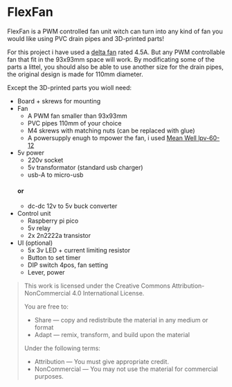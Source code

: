 # FlexFan
FlexFan is a PWM controlled fan unit witch can turn into any kind of fan you would like using PVC drain pipes and 3D-printed parts!

For this project i have used a [delta fan](https://www.delta-fan.com/pfr0912xhe-sp00.html) rated 4.5A. But any PWM controllable fan that fit in the 93x93mm space will work. By modificating some of the parts a littel, you should also be able to use another size for the drain pipes, the original design is made for 110mm diameter.

Except the 3D-printed parts you wioll need:
* Board + skrews for mounting
* Fan
  * A PWM fan smaller than 93x93mm
  * PVC pipes 110mm of your choice
  * M4 skrews with matching nuts (can be replaced with glue)
  * A powersupply enugh to mpower the fan, i used [Mean Well lpv-60-12](https://www.meanwell.com/Upload/PDF/LPV-60/LPV-60-SPEC.PDF)
* 5v power
  * 220v socket
  * 5v transformator (standard usb charger)
  * usb-A to micro-usb
  #### or
  * dc-dc 12v to 5v buck converter
* Control unit
  * Raspberry pi pico
  * 5v relay
  * 2x 2n2222a transistor
* UI (optional)
   * 5x 3v LED + current limiting resistor
   * Button to set timer
   * DIP switch 4pos, fan setting
   * Lever, power
 

>This work is licensed under the Creative Commons Attribution-NonCommercial 4.0 International License.
>
>You are free to:
>- Share — copy and redistribute the material in any medium or format
>- Adapt — remix, transform, and build upon the material
>
>Under the following terms:
>- Attribution — You must give appropriate credit.
>- NonCommercial — You may not use the material for commercial purposes.
